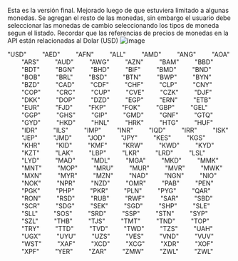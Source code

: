 Esta es la versión final. Mejorado luego de que estuviera limitado a algunas monedas. Se agregan el resto de las monedas, sin embargo el usuario debe seleccionar las monedas de cambio
seleccionando los tipos de moneda segun el listado. Recordar que las referencias de precios de monedas en la API están relacionadas al Dolar (USD)
![image](https://github.com/user-attachments/assets/250eca98-0796-4fc1-bdde-2294ceae0c83)

   "USD"
        "AED"
        "AFN"
        "ALL"
        "AMD"
        "ANG"
        "AOA"
        "ARS"
        "AUD"
        "AWG"
        "AZN"
        "BAM"
        "BBD"
        "BDT"
        "BGN"
        "BHD"
        "BIF"
        "BMD"
        "BND"
        "BOB"
        "BRL"
        "BSD"
        "BTN"
        "BWP"
        "BYN"
        "BZD"
        "CAD"
        "CDF"
        "CHF"
        "CLP"
        "CNY"
        "COP"
        "CRC"
        "CUP"
        "CVE"
        "CZK"
        "DJF"
        "DKK"
        "DOP"
        "DZD"
        "EGP"
        "ERN"
        "ETB"
        "EUR"
        "FJD"
        "FKP"
        "FOK"
        "GBP"
        "GEL"
        "GGP"
        "GHS"
        "GIP"
        "GMD"
        "GNF"
        "GTQ"
        "GYD"
        "HKD"
        "HNL"
        "HRK"
        "HTG"
        "HUF"
        "IDR"
        "ILS"
        "IMP"
        "INR"
        "IQD"
        "IRR"
        "ISK"
        "JEP"
        "JMD"
        "JOD"
        "JPY"
        "KES"
        "KGS"
        "KHR"
        "KID"
        "KMF"
        "KRW"
        "KWD"
        "KYD"
        "KZT"
        "LAK"
        "LBP"
        "LKR"
        "LRD"
        "LSL"
        "LYD"
        "MAD"
        "MDL"
        "MGA"
        "MKD"
        "MMK"
        "MNT"
        "MOP"
        "MRU"
        "MUR"
        "MVR"
        "MWK"
        "MXN"
        "MYR"
        "MZN"
        "NAD"
        "NGN"
        "NIO"
        "NOK"
        "NPR"
        "NZD"
        "OMR"
        "PAB"
        "PEN"
        "PGK"
        "PHP"
        "PKR"
        "PLN"
        "PYG"
        "QAR"
        "RON"
        "RSD"
        "RUB"
        "RWF"
        "SAR"
        "SBD"
        "SCR"
        "SDG"
        "SEK"
        "SGD"
        "SHP"
        "SLE"
        "SLL"
        "SOS"
        "SRD"
        "SSP"
        "STN"
        "SYP"
        "SZL"
        "THB"
        "TJS"
        "TMT"
        "TND"
        "TOP"
        "TRY"
        "TTD"
        "TVD"
        "TWD"
        "TZS"
        "UAH"
        "UGX"
        "UYU"
        "UZS"
        "VES"
        "VND"
        "VUV"
        "WST"
        "XAF"
        "XCD"
        "XCG"
        "XDR"
        "XOF"
        "XPF"
        "YER"
        "ZAR"
        "ZMW"
        "ZWL"
        "ZWL"
